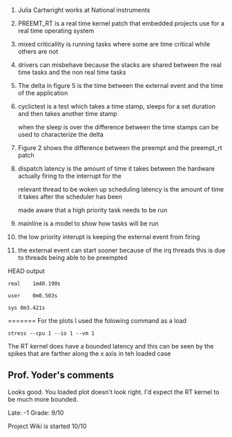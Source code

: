 
1. Julia Cartwright works at National instruments

2. PREEMT_RT is a real time kernel patch that embedded projects use for a real time operating system

3. mixed criticallity is running tasks where some are time critical while others are not

4. drivers can misbehave because the stacks are shared between the real time tasks and the non real time tasks

5. The delta in figure 5 is the time between the external event and the time of the application

6. cyclictest is a test which takes a time stamp, sleeps for a set duration and then takes another time stamp

   when the sleep is over the difference between the time stamps can be used to characterize the delta

7. Figure 2 shows the difference between the preempt and the preempt_rt patch

8. dispatch latency is the amount of time it takes between the hardware actually firing to the interrupt for the 

   relevant thread to be woken up  scheduling latency is the amount of time it takes after the scheduler has been 

   made aware that a high priority task needs to be run

9. mainline is a model to show how tasks will be run

10. the low priority interupt is keeping the external event from firing

11. the external event can start sooner because of the irq threads this is due to threads being able to be preempted


HEAD output 

	real	1m40.190s
	
	user	0m0.503s

	sys	0m3.421s

=======
For the plots I used the folowing command as a load
	
	stress --cpu 1 --io 1 --vm 1

The RT kernel does have a bounded latency and this can be seen by the spikes that are farther along the x axis in teh loaded case

## Prof. Yoder's comments
Looks good.  You loaded plot doesn't look right.  I'd expect the RT kernel to be
much more bounded.

Late: -1
Grade:  9/10

Project Wiki is started  10/10